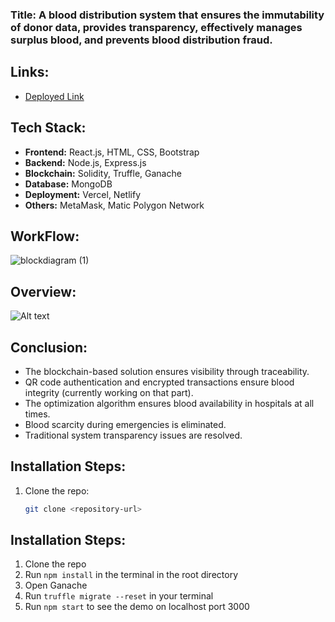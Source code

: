 


### **Title: A blood distribution system that ensures the immutability of donor data, provides transparency, effectively manages surplus blood, and prevents blood distribution fraud.**

## Links: 

- [Deployed Link](https://blockchain-theta-two.vercel.app/Tracking)

## Tech Stack:

- **Frontend:** React.js, HTML, CSS, Bootstrap
- **Backend:** Node.js, Express.js
- **Blockchain:** Solidity, Truffle, Ganache
- **Database:** MongoDB
- **Deployment:** Vercel, Netlify
- **Others:** MetaMask, Matic Polygon Network

## WorkFlow:

![blockdiagram (1)](https://github.com/user-attachments/assets/5369f23a-8e5b-4459-b77c-307d2d9c67f4)

## Overview:

![Alt text](src/Readme/4.png?raw=true "Title")

## Conclusion:

- The blockchain-based solution ensures visibility through traceability.
- QR code authentication and encrypted transactions ensure blood integrity (currently working on that part).
- The optimization algorithm ensures blood availability in hospitals at all times.
- Blood scarcity during emergencies is eliminated.
- Traditional system transparency issues are resolved.

## Installation Steps:

1. Clone the repo:
   ```sh
   git clone <repository-url>


## Installation Steps:

1. Clone the repo
2. Run `npm install` in the terminal in the root directory
3. Open Ganache
4. Run `truffle migrate --reset` in your terminal
5. Run `npm start` to see the demo on localhost port 3000


